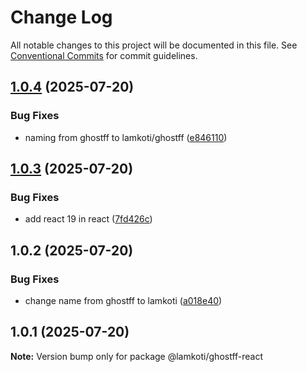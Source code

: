 # Change Log

All notable changes to this project will be documented in this file.
See [Conventional Commits](https://conventionalcommits.org) for commit guidelines.

## [1.0.4](https://github.com/RavenColEvol/ghostff/compare/@lamkoti/ghostff-react@1.0.3...@lamkoti/ghostff-react@1.0.4) (2025-07-20)


### Bug Fixes

* naming from ghostff to lamkoti/ghostff ([e846110](https://github.com/RavenColEvol/ghostff/commit/e8461104bad8e6b05818d6a3c799a56cb6ee3cba))





## [1.0.3](https://github.com/RavenColEvol/ghostff/compare/@lamkoti/ghostff-react@1.0.2...@lamkoti/ghostff-react@1.0.3) (2025-07-20)


### Bug Fixes

* add react 19 in react ([7fd426c](https://github.com/RavenColEvol/ghostff/commit/7fd426c2996bed0438b01e8f43bb75bb1f37c1a2))





## 1.0.2 (2025-07-20)


### Bug Fixes

* change name from ghostff to lamkoti ([a018e40](https://github.com/RavenColEvol/ghostff/commit/a018e4020d9788519af774c72e368255a96dbbce))





## 1.0.1 (2025-07-20)

**Note:** Version bump only for package @lamkoti/ghostff-react
